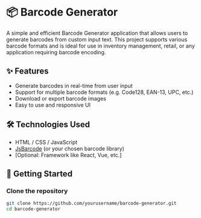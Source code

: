 # 📦 Barcode Generator

A simple and efficient Barcode Generator application that allows users to generate barcodes from custom input text. This project supports various barcode formats and is ideal for use in inventory management, retail, or any application requiring barcode encoding.

## ✨ Features

- Generate barcodes in real-time from user input
- Support for multiple barcode formats (e.g. Code128, EAN-13, UPC, etc.)
- Download or export barcode images
- Easy to use and responsive UI

## 🛠️ Technologies Used

- HTML / CSS / JavaScript
- [JsBarcode](https://github.com/lindell/JsBarcode) (or your chosen barcode library)
- [Optional: Framework like React, Vue, etc.]

## 🚀 Getting Started

### Clone the repository

```bash
git clone https://github.com/yourusername/barcode-generator.git
cd barcode-generator














